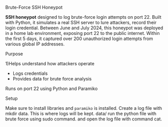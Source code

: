  Brute-Force SSH Honeypot

**SSH honeypot** designed to log brute-force login attempts on port 22. Built with Python, it simulates a real SSH server to lure attackers, record their login credential.
Between June and July 2024, this honeypot was deployed in a home lab environment, exposing port 22 to the public internet. Within the first 5 days, it captured over 200 unauthorized login attempts from various global IP addresses.

Purpose

1)Helps understand how attackers operate
- Logs credentials
- Provides data for brute force analysis

Runs on port 22 using Python and Paramiko


Setup 

Make sure to install libraries and `paramiko` is installed.
Create a log file with mkdir data. This is where logs will be kept. data/
run the python file with brute force using sudo command.
and open the log file with command cat.
